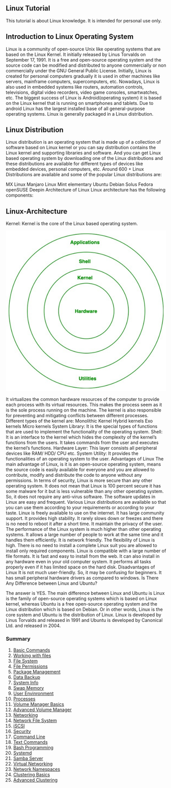 ## Linux Tutorial
This tutorial is about Linux knowledge. It is intended for personal use only.

## Introduction to Linux Operating System
Linux is a community of open-source Unix like operating systems that are based on the Linux Kernel. It initially released by Linus Torvalds on September 17, 1991. It is a free and open-source operating system and the source code can be modified and distributed to anyone commercially or non commercially under the GNU General Public License.
Initially, Linux is created for personal computers gradually it is used in other machines like servers, mainframe computers, supercomputers, etc. Nowadays, Linux is also used in embedded systems like routers, automation controls, televisions, digital video recorders, video game consoles, smartwatches, etc. The biggest success of Linux is Android(operating system) it is based on the Linux kernel that is running on smartphones and tablets. Due to android Linux has the largest installed base of all general-purpose operating systems. Linux is generally packaged in a Linux distribution.

## Linux Distribution
Linux distribution is an operating system that is made up of a collection of software based on Linux kernel or you can say distribution contains the Linux kernel and supporting libraries and software. And you can get Linux based operating system by downloading one of the Linux distributions and these distributions are available for different types of devices like embedded devices, personal computers, etc. Around 600 + Linux Distributions are available and some of the popular Linux distributions are:

MX Linux
Manjaro
Linux Mint
elementary
Ubuntu
Debian
Solus
Fedora
openSUSE
Deepin
Architecture of Linux
Linux architecture has the following components:

## Linux-Architecture

Kernel: Kernel is the core of the Linux based operating system. 


![Kernel](./img/Ar.jpg)


It virtualizes the common hardware resources of the computer to provide each process with its virtual resources. This makes the process seem as it is the sole process running on the machine. The kernel is also responsible for preventing and mitigating conflicts between different processes. Different types of the kernel are:
Monolithic Kernel
Hybrid kernels
Exo kernels
Micro kernels
System Library: It is the special types of functions that are used to implement the functionality of the operating system.
Shell: It is an interface to the kernel which hides the complexity of the kernel’s functions from the users. It takes commands from the user and executes the kernel’s functions.
Hardware Layer: This layer consists all peripheral devices like RAM/ HDD/ CPU etc.
System Utility: It provides the functionalities of an operating system to the user.
Advantages of Linux
The main advantage of Linux, is it is an open-source operating system, means the source code is easily available for everyone and you are allowed to contribute, modify and distribute the code to anyone without any permissions.
In terms of security, Linux is more secure than any other operating system. It does not mean that Linux is 100 percent secure it has some malware for it but is less vulnerable than any other operating system. So, it does not require any anti-virus software.
The software updates in Linux are easy and frequent.
Various Linux distributions are available so that you can use them according to your requirements or according to your taste.
Linux is freely available to use on the internet.
It has large community support.
It provides high stability. It rarely slows down or freezes and there is no need to reboot it after a short time.
It maintain the privacy of the user.
The performance of the Linux system is much higher than other operating systems. It allows a large number of people to work at the same time and it handles them efficiently.
It is network friendly.
The flexibility of Linux is high. There is no need to install a complete Linux suit you are allowed to install only required components.
Linux is compatible with a large number of file formats.
It is fast and easy to install from the web. It can also install in any hardware even in your old computer system.
It performs all tasks properly even if it has limited space on the hard disk.
Disadvantages of Linux
It is not much user-friendly. So, it may be confusing for beginners.
It has small peripheral hardware drivers as compared to windows.
Is There Any Difference between Linux and Ubuntu?

The answer is YES. The main difference between Linux and Ubuntu is Linux is the family of open-source operating systems which is based on Linux kernel, whereas Ubuntu is a free open-source operating system and the Linux distribution which is based on Debian. Or in other words, Linux is the core system and Ubuntu is the distribution of Linux. Linux is developed by Linus Torvalds and released in 1991 and Ubuntu is developed by Canonical Ltd. and released in 2004.

### Summary
1. [Basic Commands](./content/basic_commands.md)
2. [Working with files](./content/working_with_files.md)
3. [File System](./content/filesytem.md)
4. [File Permissions](./content/file_permissions.md)
5. [Package Management](./content/package_management.md)
6. [Data Backup](./content/data_backup.md)
7. [System Info](./content/system_info.md)
8. [Swap Memory](./content/swap_memory.md)
9. [User Envinronment](./content/user_env.md)
10. [Processes](./content/processes.md)
11. [Volume Manager Basics](./content/volume_manager.md)
12. [Advanced Volume Manager](./content/volume_manager_cont.md)
12. [Networking](./content/basic_networking.md)
13. [Network File System](./content/nfs.md)
14. [iSCSI](./content/shared_storage_iscsi.md)
15. [Security](./content/basic_security.md)
16. [Command Line](./content/command_line_prompt.md)
17. [Text Commands](./content/text_commands.md)
18. [Bash Programming](./content/bash_programming.md)
19. [Systemd](./content/systemd.md)
20. [Samba Server](./content/samba_server.md)
21. [Virtual Networking](./content/virtual-networking.md)
22. [Network Namespaces](./content/network-namespaces.md)
23. [Clustering Basics](./content/cluster-basics.md)
24. [Advanced Clustering](./content/cluster-adv.md)
